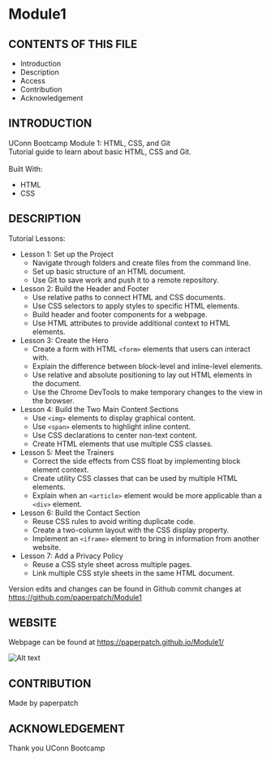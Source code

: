 # Module1

## CONTENTS OF THIS FILE

* Introduction
* Description
* Access
* Contribution
* Acknowledgement


## INTRODUCTION

UConn Bootcamp Module 1: HTML, CSS, and Git <br />
Tutorial guide to learn about basic HTML, CSS and Git. <br />
<br/>
Built With:
- HTML
- CSS

## DESCRIPTION
Tutorial Lessons:

- Lesson 1: Set up the Project
    -  Navigate through folders and create files from the command line.
    -  Set up basic structure of an HTML document.
    - Use Git to save work and push it to a remote repository.
- Lesson 2: Build the Header and Footer
    -  Use relative paths to connect HTML and CSS documents.
    -  Use CSS selectors to apply styles to specific HTML elements.
    -  Build header and footer components for a webpage.
    -  Use HTML attributes to provide additional context to HTML elements.
- Lesson 3: Create the Hero
    -  Create a form with HTML `<form>` elements that users can interact with.
    -  Explain the difference between block-level and inline-level elements.
    -  Use relative and absolute positioning to lay out HTML elements in the document.
    -  Use the Chrome DevTools to make temporary changes to the view in the browser.
- Lesson 4: Build the Two Main Content Sections
    -  Use `<img>` elements to display graphical content.
    -  Use `<span>` elements to highlight inline content.
    -  Use CSS declarations to center non-text content.
    -  Create HTML elements that use multiple CSS classes.
- Lesson 5: Meet the Trainers
    -  Correct the side effects from CSS float by implementing block element context.
    -  Create utility CSS classes that can be used by multiple HTML elements.
    -  Explain when an `<article>` element would be more applicable than a `<div>` element.
- Lesson 6: Build the Contact Section
    -  Reuse CSS rules to avoid writing duplicate code.
    -  Create a two-column layout with the CSS display property.
    -  Implement an `<iframe>` element to bring in information from another website.
- Lesson 7: Add a Privacy Policy
    -  Reuse a CSS style sheet across multiple pages.
    -  Link multiple CSS style sheets in the same HTML document.

Version edits and changes can be found in Github commit changes at https://github.com/paperpatch/Module1


## WEBSITE
Webpage can be found at https://paperpatch.github.io/Module1/

![Alt text](./assets/images/run-buddy.png "run-buddy") 

## CONTRIBUTION
Made by paperpatch

## ACKNOWLEDGEMENT
Thank you UConn Bootcamp
